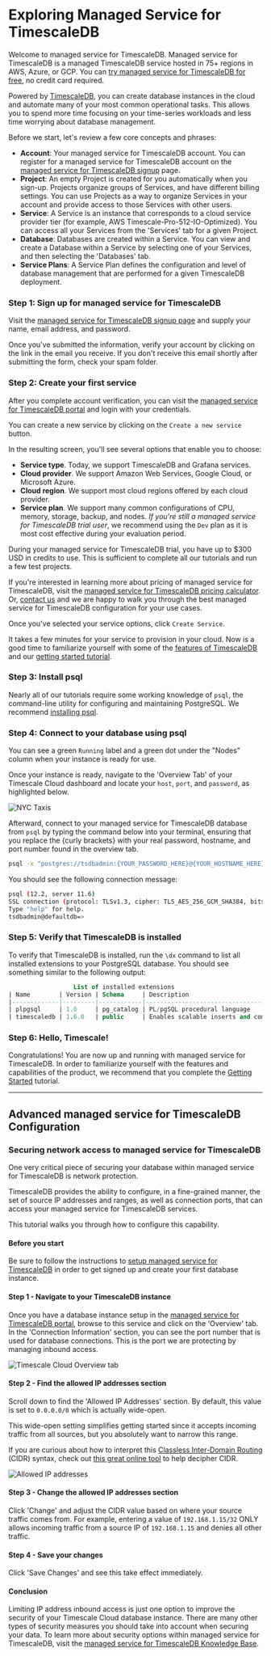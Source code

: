 # Exploring Managed Service for TimescaleDB

Welcome to managed service for TimescaleDB. Managed service for TimescaleDB is a managed TimescaleDB service hosted
in 75+ regions in AWS, Azure, or GCP. You can [try managed service for TimescaleDB for free][sign-up],
no credit card required.

Powered by [TimescaleDB][timescale-features], you can create database instances in the
cloud and automate many of your most common operational tasks. This allows you
to spend more time focusing on your time-series workloads and less time worrying
about database management.

Before we start, let's review a few core concepts and phrases:

- **Account**: Your managed service for TimescaleDB account. You can register for a managed service for TimescaleDB account on the [managed service for TimescaleDB signup][sign-up] page.
- **Project**: An empty Project is created for you automatically when you sign-up. Projects organize groups of Services, and have different billing settings. You can use Projects as a way to organize Services in your account and provide access to those Services with other users.
- **Service**: A Service is an instance that corresponds to a cloud service provider tier (for example, AWS Timescale-Pro-512-IO-Optimized). You can access all your Services from the 'Services' tab for a given Project.
- **Database**: Databases are created within a Service. You can view and create a Database within a Service by selecting one of your Services, and then selecting the 'Databases' tab.
- **Service Plans**: A Service Plan defines the configuration and level of database management that are performed for a given TimescaleDB deployment.

### Step 1: Sign up for managed service for TimescaleDB

Visit the [managed service for TimescaleDB signup page][sign-up] and supply your name, email address, and password.

Once you've submitted the information, verify your account by clicking on the link in the
email you receive. If you don't receive this email shortly after submitting the form,
check your spam folder.

### Step 2: Create your first service

After you complete account verification, you can visit the [managed service for TimescaleDB portal][mst-portal]
and login with your credentials.

You can create a new service by clicking on the `Create a new service` button.

In the resulting screen, you'll see several options that enable you to choose:

- **Service type**. Today, we support TimescaleDB and Grafana services.
- **Cloud provider**. We support Amazon Web Services, Google Cloud, or Microsoft Azure.
- **Cloud region**. We support most cloud regions offered by each cloud provider.
- **Service plan**. We support many common configurations of CPU, memory, storage, backup, and nodes. *If you're still a managed service for TimescaleDB trial user*, we recommend using the `Dev` plan as it is most cost effective during your evaluation period.

<highlight type="tip">
During your managed service for TimescaleDB trial, you have up to $300 USD in credits to use.
This is sufficient to complete all our tutorials and run a few test projects.
</highlight>

If you're interested in learning more about pricing of managed service for TimescaleDB, visit the
[managed service for TimescaleDB pricing calculator][timescale-pricing]. Or, [contact us][contact]
and we are happy to walk you through the best managed service for TimescaleDB configuration
for your use cases.

Once you've selected your service options, click `Create Service`.

It takes a few minutes for your service to provision in your cloud. Now is
a good time to familiarize yourself with some of the [features of TimescaleDB][using-timescale]
and our [getting started tutorial][getting-started].

### Step 3: Install psql

Nearly all of our tutorials require some working knowledge of `psql`, the command-line
utility for configuring and maintaining PostgreSQL. We recommend
[installing psql][install-psql].

### Step 4: Connect to your database using psql

You can see a green `Running` label and a green dot under the "Nodes" column when
your instance is ready for use.

Once your instance is ready, navigate to the 'Overview Tab' of your Timescale
Cloud dashboard and locate your `host`, `port`, and `password`, as highlighted below.

<img class="main-content__illustration" src="https://s3.amazonaws.com/docs.timescale.com/hello-timescale/NYC_figure1_1.png" alt="NYC Taxis"/>

Afterward, connect to your managed service for TimescaleDB database from `psql`
by typing the command below into your terminal,
ensuring that you replace the {curly brackets} with your real
password, hostname, and port number found in the overview tab.

```bash
psql -x "postgres://tsdbadmin:{YOUR_PASSWORD_HERE}@{YOUR_HOSTNAME_HERE}:{YOUR_PORT_HERE}/defaultdb?sslmode=require"
```

You should see the following connection message:

```bash
psql (12.2, server 11.6)
SSL connection (protocol: TLSv1.3, cipher: TLS_AES_256_GCM_SHA384, bits: 256, compression: off)
Type "help" for help.
tsdbadmin@defaultdb=>
```

### Step 5: Verify that TimescaleDB is installed

To verify that TimescaleDB is installed, run the `\dx` command
to list all installed extensions to your PostgreSQL database.
You should see something similar to the following output:

```sql
                  List of installed extensions
| Name        | Version | Schema     | Description                                  |
|-------------|---------|------------|----------------------------------------------|
| plpgsql     | 1.0     | pg_catalog | PL/pgSQL procedural language                 |
| timescaledb | 1.6.0   | public     | Enables scalable inserts and complex queries |
```

### Step 6: Hello, Timescale!

Congratulations! You are now up and running with managed service for TimescaleDB. In order to
familiarize yourself with the features and capabilities of the product, we
recommend that you complete the [Getting Started][getting-started] tutorial.

---

## Advanced managed service for TimescaleDB Configuration

### Securing network access to managed service for TimescaleDB

One very critical piece of securing your database within managed service for TimescaleDB is network protection.

TimescaleDB provides the ability to configure, in a fine-grained manner, the
set of source IP addresses and ranges, as well as connection ports, that can
access your managed service for TimescaleDB services.

This tutorial walks you through how to configure this capability.

#### Before you start

Be sure to follow the instructions to [setup managed service for TimescaleDB][mst-install] in order to
get signed up and create your first database instance.

#### Step 1 - Navigate to your TimescaleDB instance

Once you have a database instance setup in the [managed service for TimescaleDB portal][mst-portal],
browse to this service and click on the 'Overview' tab. In the 'Connection Information'
section, you can see the port number that is used for database connections. This is
the port we are protecting by managing inbound access.

<img class="main-content__illustration" src="https://assets.iobeam.com/images/docs/screenshots-for-securing-timescale-cloud/overview-tab.png" alt="Timescale Cloud Overview tab"/>

#### Step 2 - Find the allowed IP addresses section

Scroll down to find the 'Allowed IP Addresses' section. By default, this value is set to
`0.0.0.0/0` which is actually wide-open.

<highlight type="warning">
 This wide-open setting simplifies getting started since it accepts incoming
 traffic from all sources, but you absolutely want to narrow this range.
</highlight>

If you are curious about how to interpret this [Classless Inter-Domain Routing][cidr-wiki] (CIDR) syntax,
check out [this great online tool][cidr-tool] to help decipher CIDR.

<img class="main-content__illustration" src="https://assets.iobeam.com/images/docs/screenshots-for-securing-timescale-cloud/allowed-ip.png" alt="Allowed IP addresses"/>

#### Step 3 - Change the allowed IP addresses section

Click 'Change' and adjust the CIDR value based on where your source traffic comes from.
For example, entering a value of `192.168.1.15/32` ONLY allows incoming traffic from a
source IP of `192.168.1.15` and denies all other traffic.

#### Step 4 - Save your changes
Click 'Save Changes' and see this take effect immediately.

#### Conclusion
Limiting IP address inbound access is just one option to improve the security of your Timescale
Cloud database instance. There are many other types of security measures you should take into
account when securing your data. To learn more about security options within managed service for TimescaleDB,
visit the [managed service for TimescaleDB Knowledge Base][mst-kb].


[mst-install]: /install/:currentVersion:/installation-mst/
[cidr-wiki]: https://en.wikipedia.org/wiki/Classless_Inter-Domain_Routing
[cidr-tool]: http://www.subnet-calculator.com/cidr.php
[mst-kb]: https://kb.timescale.cloud/en/collections/1600092-security
[mst-portal]: https://portal.managed.timescale.com
[sign-up]: https://www.timescale.com/cloud-signup
[timescale-features]: https://www.timescale.com/products
[timescale-pricing]: https://www.timescale.com/products#cloud-pricing
[contact]: https://www.timescale.com/contact
[using-timescale]: /timescaledb/:currentVersion:/overview/core-concepts/
[install-psql]: /timescaledb/:currentVersion:/how-to-guides/connecting/psql/
[getting-started]: /getting-started/:currentVersion:/
